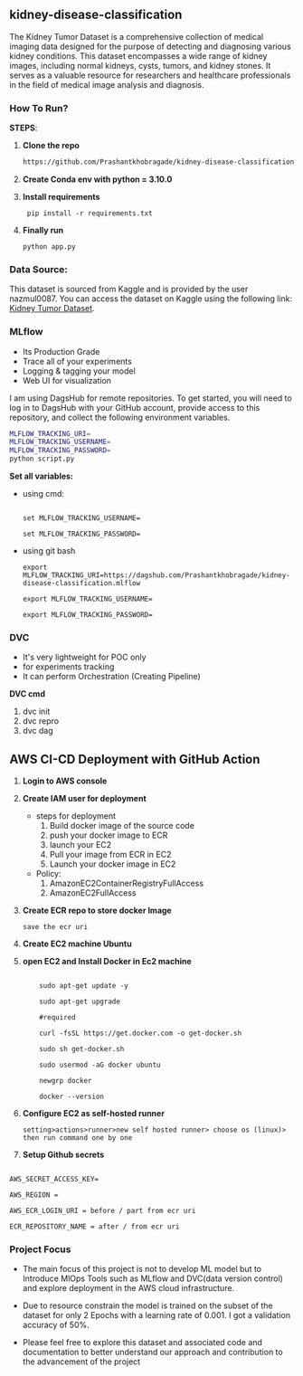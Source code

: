 ## kidney-disease-classification

The Kidney Tumor Dataset is a comprehensive collection of medical imaging data designed for the purpose of detecting and diagnosing various kidney conditions. This dataset encompasses a wide range of kidney images, including normal kidneys, cysts, tumors, and kidney stones. It serves as a valuable resource for researchers and healthcare professionals in the field of medical image analysis and diagnosis.



### How To Run?

**STEPS**:

  1. **Clone the repo**
     ```bash
     https://github.com/Prashantkhobragade/kidney-disease-classification.git
     ```
  2. **Create Conda env with python = 3.10.0**

  3. **Install requirements**
     
     ``` pip install -r requirements.txt```
     
  5. **Finally run**
     
     ``` python app.py ```


### Data Source:

This dataset is sourced from Kaggle and is provided by the user nazmul0087. You can access the dataset on Kaggle using the following link: [Kidney Tumor Dataset](https://www.kaggle.com/datasets/nazmul0087/ct-kidney-dataset-normal-cyst-tumor-and-stone).



### MLflow

  * Its Production Grade
  * Trace all of your experiments
  * Logging & tagging your model
  * Web UI for visualization


I am using DagsHub for remote repositories. To get started, you will need to log in to DagsHub with your GitHub account, provide access to this repository, and collect the following environment variables.

```bash
MLFLOW_TRACKING_URI=
MLFLOW_TRACKING_USERNAME=
MLFLOW_TRACKING_PASSWORD=
python script.py

```

**Set all variables:**
  - using cmd:
    
    ```set MLFLOW_TRACKING_URI=https://dagshub.com/Prashantkhobragade/kidney-disease-classification.mlflow

    set MLFLOW_TRACKING_USERNAME=

    set MLFLOW_TRACKING_PASSWORD=
    ```

 - using git bash

    ```
    export MLFLOW_TRACKING_URI=https://dagshub.com/Prashantkhobragade/kidney-disease-classification.mlflow

    export MLFLOW_TRACKING_USERNAME=

    export MLFLOW_TRACKING_PASSWORD=
    
    ```

### DVC

  - It's very lightweight for POC only
  - for experiments tracking
  - It can perform Orchestration (Creating Pipeline)

 **DVC cmd**
  1. dvc init
  2. dvc repro
  3. dvc dag

## AWS CI-CD Deployment with GitHub Action

  1. **Login to AWS console**
  2. **Create IAM user for deployment**
       - steps for deployment
           1. Build docker image of the source code
           2. push your docker image to ECR
           3. launch your EC2
           4. Pull your image from ECR in EC2
           5. Launch your docker image in EC2
        - Policy:
            1. AmazonEC2ContainerRegistryFullAccess
            2. AmazonEC2FullAccess
  3. **Create ECR repo to store docker Image**

     ``` save the ecr uri ```

  5. **Create EC2 machine Ubuntu**
  6. **open EC2 and Install Docker in Ec2 machine**
      ```#optinal

          sudo apt-get update -y

          sudo apt-get upgrade

          #required

          curl -fsSL https://get.docker.com -o get-docker.sh

          sudo sh get-docker.sh

          sudo usermod -aG docker ubuntu

          newgrp docker

          docker --version
      ```
  7. **Configure EC2 as self-hosted runner**
       ```
       setting>actions>runner>new self hosted runner> choose os (linux)> then run command one by one
       ```
   8. **Setup Github secrets**
```AWS_ACCESS_KEY_ID=

AWS_SECRET_ACCESS_KEY=

AWS_REGION =

AWS_ECR_LOGIN_URI = before / part from ecr uri

ECR_REPOSITORY_NAME = after / from ecr uri
```

### Project Focus
  - The main focus of this project is not to develop ML model but to Introduce MlOps Tools such as MLflow and DVC(data version control) and explore deployment in the AWS cloud infrastructure.

  - Due to resource constrain the model is trained on the subset of the dataset for only 2 Epochs with a learning rate of 0.001. I got a validation accuracy of 50%.

  - Please feel free to explore this dataset and associated code and documentation to better understand our approach and contribution to the advancement of the project
